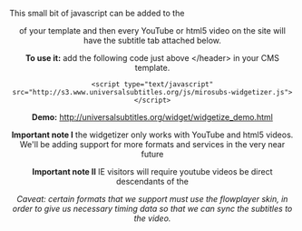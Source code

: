 This small bit of javascript can be added to the <header> of your template and then every YouTube or html5 video on the site will have the subtitle tab attached below.

**To use it:** add the following code just above \</header\> in your CMS template.

`<script type="text/javascript" src="http://s3.www.universalsubtitles.org/js/mirosubs-widgetizer.js"></script>`

**Demo:** http://universalsubtitles.org/widget/widgetize_demo.html

**Important note I** the widgetizer only works with YouTube and html5 videos. We'll be adding support for more formats and services in the very near future

**Important note II** IE visitors will require youtube videos be direct descendants of the <body/>

*Caveat: certain formats that we support must use the flowplayer skin, in order to give us necessary timing data so that we can sync the subtitles to the video.*